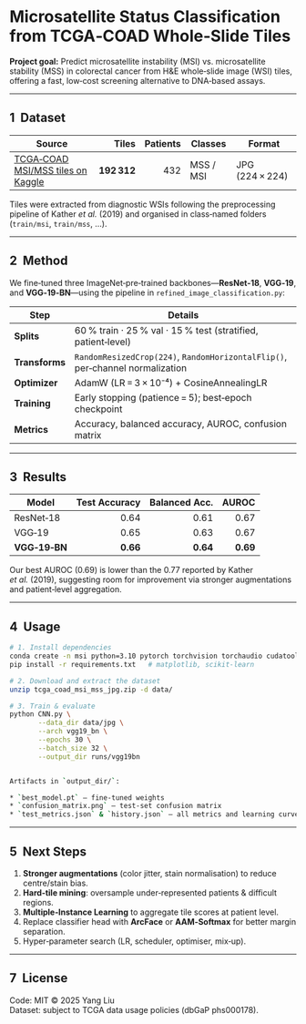 # Microsatellite Status Classification from TCGA‑COAD Whole‑Slide Tiles

**Project goal:** Predict microsatellite instability (MSI) vs. microsatellite stability (MSS) in colorectal cancer from H&E whole‑slide image (WSI) tiles, offering a fast, low‑cost screening alternative to DNA‑based assays.

---

## 1&nbsp;&nbsp;Dataset

| Source | Tiles | Patients | Classes | Format |
|--------|------:|---------:|---------|--------|
| [TCGA‑COAD MSI/MSS tiles on Kaggle](https://www.kaggle.com/datasets/joangibert/tcga_coad_msi_mss_jpg/data) | **192 312** | 432 | MSS / MSI | JPG (224 × 224) |

Tiles were extracted from diagnostic WSIs following the preprocessing pipeline of Kather *et&nbsp;al.* (2019) and organised in class‑named folders (`train/msi`, `train/mss`, …).

---

## 2&nbsp;&nbsp;Method

We fine‑tuned three ImageNet‑pre‑trained backbones—**ResNet‑18**, **VGG‑19**, and **VGG‑19‑BN**—using the pipeline in `refined_image_classification.py`:

| Step | Details |
|------|---------|
| **Splits** | 60 % train · 25 % val · 15 % test (stratified, patient‑level) |
| **Transforms** | `RandomResizedCrop(224)`, `RandomHorizontalFlip()`, per‑channel normalization |
| **Optimizer** | AdamW (LR = 3 × 10⁻⁴) + CosineAnnealingLR |
| **Training** | Early stopping (patience = 5); best‑epoch checkpoint |
| **Metrics** | Accuracy, balanced accuracy, AUROC, confusion matrix |

---

## 3&nbsp;&nbsp;Results

| Model | Test Accuracy | Balanced Acc. | AUROC |
|-------|--------------:|--------------:|------:|
| ResNet‑18 | 0.64 | 0.61 | 0.67 |
| VGG‑19 | 0.65 | 0.63 | 0.67 |
| **VGG‑19‑BN** | **0.66** | **0.64** | **0.69** |

Our best AUROC (0.69) is lower than the 0.77 reported by Kather *et&nbsp;al.* (2019), suggesting room for improvement via stronger augmentations and patient‑level aggregation.

---

## 4&nbsp;&nbsp;Usage

```bash
# 1. Install dependencies
conda create -n msi python=3.10 pytorch torchvision torchaudio cudatoolkit -c pytorch
pip install -r requirements.txt   # matplotlib, scikit-learn

# 2. Download and extract the dataset
unzip tcga_coad_msi_mss_jpg.zip -d data/

# 3. Train & evaluate
python CNN.py \
       --data_dir data/jpg \
       --arch vgg19_bn \
       --epochs 30 \
       --batch_size 32 \
       --output_dir runs/vgg19bn


Artifacts in `output_dir/`:

* `best_model.pt` – fine‑tuned weights  
* `confusion_matrix.png` – test‑set confusion matrix  
* `test_metrics.json` & `history.json` – all metrics and learning curves
```
---

## 5&nbsp;&nbsp;Next Steps

1. **Stronger augmentations** (color jitter, stain normalisation) to reduce centre/stain bias.  
2. **Hard‑tile mining**: oversample under‑represented patients & difficult regions.  
3. **Multiple‑Instance Learning** to aggregate tile scores at patient level.  
4. Replace classifier head with **ArcFace** or **AAM‑Softmax** for better margin separation.  
5. Hyper‑parameter search (LR, scheduler, optimiser, mix‑up).

---

## 7&nbsp;&nbsp;License

Code: MIT © 2025 Yang Liu  
Dataset: subject to TCGA data usage policies (dbGaP phs000178).
